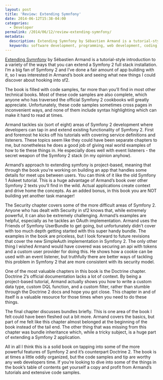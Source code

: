 ```yaml
---
layout: post
title: 'Review: Extending Symnfony'
date: 2014-06-12T15:38-04:00
categories:
  - Developer
permalink: /2014/06/12/review-extending-symnfony/
metadata:
  description: Extending Symnfony by Sébastien Armand is a tutorial-style introduction to a variety of the ways that you can extend a Symfony 2 full stack installation.
  keywords: software development, programming, web development, coding, Symfony, Doctrine ORM, REST API
---
```

[Extending Symnfony](http://www.packtpub.com/extending-symfony-2-web-application-framework/book) by Sébastien Armand is a tutorial-style introduction to a variety of the ways that you can extend a Symfony 2 full stack installation. I’m a big fan of Symfony 2 and I’ve done a fair amount of app building with it, so I was interested in Armand’s book and seeing what new things I could discover about hooking into sf2.

The book is filled with code samples, far more than you’ll find in most other technical books. Most of these code samples are also complete, which anyone who has traversed the official Symfony 2 cookbooks will greatly appreciate. Unfortunately, these code samples sometimes cross pages in inconvenient ways, and none of them include syntax highlighting which can make it hard to read at times.

Armand tackles six (sort of eight) areas of Symfony 2 development where developers can tap in and extend existing functionality of Symfony 2. First and foremost he kicks off his tutorials with covering service definitions and listeners. These topics seem like they could have been separate chapters to me, but nonetheless he does a good job of giving real world examples of how to tie these things in. He especially does well with event listeners - the secret weapon of the Symfony 2 stack (in my opinion anyhow).

Armand’s approach to extending symfony is project-based, meaning that through the book you’re working on building an app that handles some details for meet ups between users. You can think of it like the old Symfony 1 Askeet tutorial. This is a huge advantage of Armand’s book over other Symfony 2 texts you’ll find in the wild. Actual applications create context and drive home the concepts. As an added bonus, in this book you are NOT building yet another task manager!

The Security chapter covers some of the more difficult areas of Symfony 2. Anyone who has dealt with Security in sf2 knows that, while extremely powerful, it can also be extremely challenging. Armand’s examples are helpful, especially as he tackles an OAuth implementation. Armand uses the Friends of Symfony UserBundle to get going, but unfortunately didn’t cover with too much depth getting started with this super handy bundle. The examples in the book are priceless, but I look forward to future revisions that cover the new SimpleAuth implementation in Symfony 2. The only other thing I wished Armand would have covered was securing an api with tokens and a custom user provider for doing this. He shows how a cookie can be used with an event listener, but truthfully there are better ways of tackling this problem in Symfony 2 that are more consistent with its security model.

One of the most valuable chapters in this book is the Doctrine chapter. Doctrine 2’s official documentation lacks a lot of context. By being a project-based tutorial, Armand actually shows you how to write a custom data type, custom DQL function, and a custom filter, rather than stumble through the Doctrine 2 docs and hope you got close. This chapter in and of itself is a valuable resource for those times when you need to do these things.

The final chapter discusses bundles briefly. This is one area of the book I felt could have been fleshed out a bit more. Armand covers the basics, but part of me felt like this chapter almost belonged at the beginning of the book instead of the tail end. The other thing that was missing from this chapter was bundle inheritance which, while a tricky subject, is a huge part of extending a Symfony 2 application.

All in all I think this is a solid book on tapping into some of the more powerful features of Symfony 2 and it’s counterpart Doctrine 2. The book is at times a little oddly organized, but the code samples and tip are worthy any web developers time. If you’re looking to dive into some of the things in the book’s table of contents get yourself a copy and profit from Armand’s tutorials and extensive code samples.
